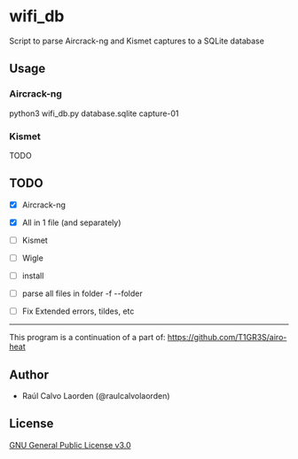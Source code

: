 # wifi_db
Script to parse Aircrack-ng and Kismet captures to a SQLite database


## Usage

### Aircrack-ng

python3 wifi_db.py database.sqlite capture-01

### Kismet

TODO

## TODO

- [X] Aircrack-ng

- [X] All in 1 file (and separately)

- [ ] Kismet

- [ ] Wigle

- [ ] install 

- [ ] parse all files in folder -f --folder

- [ ] Fix Extended errors, tildes, etc

---------

This program is a continuation of a part of: https://github.com/T1GR3S/airo-heat

## Author

- Raúl Calvo Laorden (@raulcalvolaorden)

## License

[GNU General Public License v3.0](https://github.com/RaulCalvoLaorden/wifi_db/blob/master/LICENSE)
